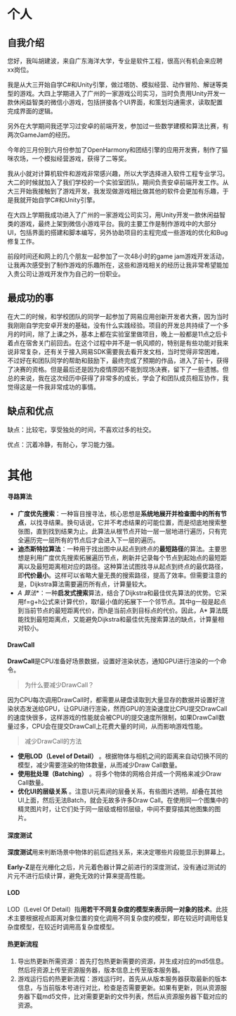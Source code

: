 
# 个人

## 自我介绍

您好，我叫胡建波，来自广东海洋大学，专业是软件工程，很高兴有机会来应聘xx岗位。

我是从大三开始自学C#和Unity引擎，做过塔防、模拟经营、动作冒险、解谜等类型的游戏。大四上学期进入了广州的一家游戏公司实习，当时负责用Unity开发一款休闲益智类的微信小游戏，包括拼接各个UI界面，和策划沟通需求，读取配置完成界面的逻辑。

另外在大学期间我还学习过安卓的前端开发，参加过一些数学建模和算法比赛，有两次GameJam的经历。

今年的三月份到六月份参加了OpenHarmony和团结引擎的应用开发赛，制作了猫咪农场，一个模拟经营游戏，获得了二等奖。




我从小就对计算机软件和游戏非常感兴趣，所以大学选择进入软件工程专业学习。大二的时候就加入了我们学校的一个实验室团队，期间负责安卓前端开发工作。从大三开始我接触到了游戏开发，我发现做游戏相比做其他的软件会更加有乐趣，于是我就开始自学C#和Unity引擎。

在大四上学期我成功进入了广州的一家游戏公司实习，用Unity开发一款休闲益智类的游戏，最终上架到微信小游戏平台。我的主要工作是制作游戏中的大部分UI，包括界面的搭建和脚本编写，另外协助项目的主程完成一些游戏的优化和Bug修复工作。

前段时间还和网上的几个朋友一起参加了一次48小时的game jam游戏开发活动，让我再次感受到了制作游戏的乐趣所在，这些和游戏相关的经历让我非常希望能加入贵公司让游戏开发作为自己的一份职业。

## 最成功的事

在大二的时候，和学校团队的同学一起参加了网易应用创新开发者大赛，因为当时我刚刚自学完安卓开发的基础，没有什么实践经验。项目的开发总共持续了一个多月的时间，除了上课之外，基本上都在实验室里做项目，晚上一般都是11点之后卡着点在宿舍关门前回去。在这个过程中并不是一帆风顺的，特别是有些功能对我来说非常复杂，还有关于接入网易SDK需要我去看开发文档，当时觉得非常困难，不过好在和团队同学的帮助和鼓励下，最终完成了预期的作品，进入了前十，获得了决赛的资格。但是最后还是因为疫情原因不能到现场决赛，留下了一些遗憾。但总的来说，我在这次经历中获得了非常多的成长，学会了和团队成员相互协作，我觉得这是一件我非常成功的事情。

## 缺点和优点

缺点：比较宅，享受独处的时间，不喜欢过多的社交。

优点：沉着冷静，有耐心，学习能力强。

# 其他
#### 寻路算法

- **广度优先搜索**：一种盲目搜寻法，核心思想是**系统地展开并检查图中的所有节点**，以找寻结果。换句话说，它并不考虑结果的可能位置，而是彻底地搜索整张图，直到找到结果为止。此算法从根节点开始一层一层地进行遍历，只有完全遍历完一层所有的节点后才会进入下一层的遍历。
- **迪杰斯特拉算法**：一种用于找出图中从起点到终点的**最短路径**的算法。主要思想是利用广度优先搜索拓展遍历节点，刷新并记录每个节点到起始点的最短距离以及最短距离相对应的路径。这种算法试图找寻从起点到终点的最优路径，即**代价最小**。这样可以省略大量无畏的搜索路径，提高了效率。但需要注意的是，Dijkstra算法需要遍历所有点，计算量较大。
- **A* 算法**：一种**启发式搜索**算法，结合了Dijkstra和最佳优先算法的优势。它采用f=g+h公式来计算代价，取f最小值的拓展下一个邻节点。其中g一般是起点到当前节点的最短距离代价，而h是当前点到目标点的代价。因此，A* 算法既能找到最短距离点，又能避免Dijkstra和最佳优先搜索算法的缺点，计算量相对较小。

#### DrawCall

**DrawCall**是CPU准备好场景数据，设置好渲染状态，通知GPU进行渲染的一个命令。

> 为什么要减少DrawCall？

因为CPU每次调用DrawCall时，都需要从硬盘读取到大量显存的数据并设置好渲染状态发送给GPU，让GPU进行渲染，然而GPU的渲染速度比CPU提交DrawCall的速度快很多，这样游戏的性能就会被CPU的提交速度所限制，如果DrawCall数量过多，CPU会在提交DrawCall上花费大量的时间，从而影响游戏性能。

> 减少DrawCall的方法

- **使用LOD（Level of Detail）** 。根据物体与相机之间的距离来自动切换不同的模型，减少需要渲染的物体数量，从而减少Draw Call数量。
- **使用批处理（Batching）** 。将多个物体的网格合并成一个网格来减少Draw Call数量。
- **优化UI的层级关系** 。注意UI元素间的层叠关系，有些图片透明，却叠在其他UI上面，然后无法Batch，就会无故多许多Draw Call。在使用同一个图集中的精灵图片时，让它们处于同一层级或相邻层级，中间不要穿插其他图集的图片。

#### 深度测试

**深度测试**用来判断场景中物体的前后遮挡关系，来决定哪些片段能显示到屏幕上。

**Early-Z**是在光栅化之后，片元着色器计算之前进行的深度测试，没有通过测试的片元不进行后续计算，避免无效的计算来提高性能。

#### LOD

LOD（Level Of Detail）指**用若干不同复杂度的模型来表示同一对象的技术**。此技术主要根据视点距离对象位置的变化调用不同复杂度的模型，即在较远时调用低复杂度模型，在较近时调用高复杂度模型。

#### 热更新流程

1. 导出热更新所需资源：首先打包热更新需要的资源，并生成对应的md5信息。然后将资源上传至资源服务器，版本信息上传至版本服务器。
2. 游戏运行后的热更新流程：游戏运行时，首先从从版本服务器获取最新的版本信息，与当前版本号进行对比，检查是否需要更新。如果有更新，则从资源服务器下载md5文件，比对需要更新的文件列表，然后从资源服务器下载对应的资源。